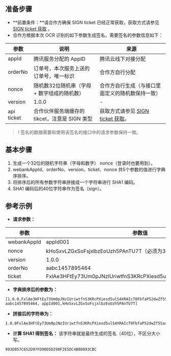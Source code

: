 ## 准备步骤
- **前置条件：**请合作方确保 SIGN ticket 已经正常获取，获取方式请参见 [SIGN ticket 获取](https://cloud.tencent.com/document/product/1007/37305) 。
- 合作方根据本次 OCR 识别的如下参数生成签名，需要签名的参数信息如下：

| 参数         | 说明                            | 来源                                       |
| ---------- | ----------------------------- | ---------------------------------------- |
| appId    | 腾讯服务分配的 AppID  | 腾讯云线下对接分配                                |
|orderNo	|订单号，本次服务上送的订单号，唯一标识|	合作方自行分配|
|nonce|	随机数32位随机串（字母 + 数字组成的随机数）	|合作方自行生成（与接口里面定义的随机数保持一致）|
|version	|1.0.0|	-|
|api ticket|	合作伙伴服务端缓存的 tikcet，注意是 SIGN 类型	|获取方式请参见 [SIGN ticket 获取](https://cloud.tencent.com/document/product/1007/37305)。|

>! 签名的数据需要和使用该签名的接口中的请求参数保持一致。

## 基本步骤
1. 生成一个32位的随机字符串（字母和数字） nonce（登录时也要用到）。
2. webankAppId、orderNo、version、ticket、nonce 共5个参数的值进行字典序排序。
3. 将排序后的所有参数字符串拼接成一个字符串进行 SHA1 编码。
4. SHA1 编码后的40位字符串作为签名（sign）。


## 参考示例
- **请求参数：**

|参数  | 参数值|
|-------|---------|
|webankAppId| appId001|
|nonce |  kHoSxvLZGxSoFsjxlbzEoUzh5PAnTU7T（必须为32位）
|version | 1.0.0|
|orderNo | aabc1457895464|
|ticket| FxlAe3HFtEy73Um0pJNzIUriwtfnS3KRcPXiesd5ulS4XRAIcT0FbfaP52dwZf5S|

- **字典排序后的参数为：**
```
[1.0.0,FxlAe3HFtEy73Um0pJNzIUriwtfnS3KRcPXiesd5ulS4XRAIcT0FbfaP52dwZf5S, aabc1457895464, appId001,kHoSxvLZGxSoFsjxlbzEoUzh5PAnTU7T]
```
- **拼接后的字符串为：**
```
1.0.0FxlAe3HFtEy73Um0pJNzIUriwtfnS3KRcPXiesd5ulS4XRAIcT0FbfaP52dwZf5Saabc1457895464appId001kHoSxvLZGxSoFsjxlbzEoUzh5PAnTU7T
```
- **计算 SHA1 得到签名：**
该字符串就是最终生成的签名（40位），不区分大小写。
```
993D057C652D97FD90D5D298F2E5DC4B8D893CBC
```


